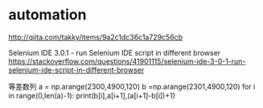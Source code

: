 # automation

http://qiita.com/takky/items/9a2c1dc36c1a729c56cb

Selenium IDE 3.0.1 - run Selenium IDE script in different browser
https://stackoverflow.com/questions/41901115/selenium-ide-3-0-1-run-selenium-ide-script-in-different-browser

等差数列
a = np.arange(2300,4900,120)
b =np.arange(2301,4900,120)
for i in range(0,len(a)-1):
	print(b[i],a[i+1],(a[i+1]-b[i])+1)



